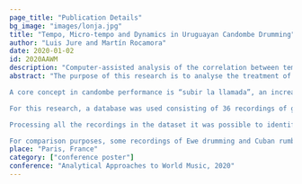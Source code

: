 ```yaml
---
page_title: "Publication Details"
bg_image: "images/lonja.jpg" 
title: "Tempo, Micro-tempo and Dynamics in Uruguayan Candombe Drumming"  
author: "Luis Jure and Martín Rocamora"  
date: 2020-01-02 
id: 2020AAWM
description: "Computer-assisted analysis of the correlation between tempo and dynamic in candombe drumming, and their evolution during performance."  
abstract: "The purpose of this research is to analyse the treatment of tempo in Uruguayan candombe drumming, and its relationship with dynamics. Tempo in candombe may vary from ca. 100 bpm (beats per minute) for a slow performance to around 150 bpm for very fast performances, with most characteristic tempos in the range of ca. 130 to 136 bpm. It is common to begin at a slow tempo, and then accelerate to reach typical tempos. After that, minor fluctuations are idiomatic.

A core concept in candombe performance is “subir la llamada”, an increase in perceived energy that involves both a–sometimes very subtle–raise in tempo and an associated increase in dynamics. This process entails complex mechanisms of interpersonal entrainment.

For this research, a database was used consisting of 36 recordings of groups of three to five drums, involving a total of 26 renowned performers representing different generations and traditional candombe styles. All the recordings had their corresponding files with metrical annotations, and a Python script was developed to calculate the tempo in bpm at each downbeat, based on the duration of the cycle to the following downbeat. These values were then used to plot a smoothed tempo curve. To represent the variations in dynamics throughout the recording, a loudness value per audio frame was computed based on an A-weighted power spectrogram in the mel frequencies. The obtained frame-wise loudness values were temporarily smoothed and expressed in decibel units.

Processing all the recordings in the dataset it was possible to identify different approaches to tempo and how it relates to dynamics: while some performances exhibited a high degree of stability throughout, in others the initial slower tempo was followed by an accelerando. Of special interest were the recordings with a pronounced variability in tempo, requiring a high degree of entrainment among the performers.

For comparison purposes, some recordings of Ewe drumming and Cuban rumba were also analysed. These traditions share two features that are absent in candombe drumming: the interaction of the drums with singers, and an explicit timeline pattern. The analysed performances were characterised by a high stability in tempo."  
place: "Paris, France"  
category: ["conference poster"] 
conference: "Analytical Approaches to World Music, 2020"  
---
```

